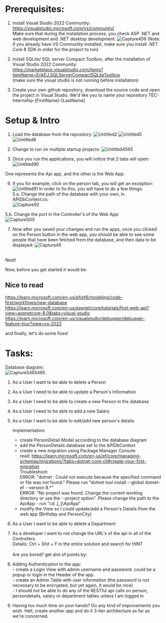 
# Prerequisites:

1. Install Visual Studio 2022 Community:
</br> https://visualstudio.microsoft.com/vs/community/
</br>Make sure that during the installation process, you check ASP .NET and web development and .NET desktop development:
![Capture456](https://github.com/AgrostemmaGithago/TEC-Internship/assets/129935966/ea4fe745-5fb9-4846-b976-3ece3f117db6)
(Note: if you already have VS Community installed, make sure you install .NET Core 8 SDK in order for the project to run)


2. Install SQLite/ SQL server Compact Toolbox, after the installation of Visual Studio 2022 Community:
https://marketplace.visualstudio.com/items?itemName=ErikEJ.SQLServerCompactSQLiteToolbox <br>
(make sure the visual studio is not running before installation)

4. Create your own github repository, download the source code and open the project in Visual Studio. We'd like you to name your repository TEC-Internship-[FirstName]-[LastName]

 # Setup & Intro


1. Load the database from the repository:
![Untitled2](https://github.com/AgrostemmaGithago/TEC-Internship/assets/129935966/60ce2d2f-f90b-4b59-978c-72b4267e180a)
![Untitled5](https://github.com/AgrostemmaGithago/TEC-Internship/assets/129935966/e815f9d1-915b-4a95-8d04-a20e2f254591)
![Untitled6](https://github.com/AgrostemmaGithago/TEC-Internship/assets/129935966/9bbe9b14-73d7-4391-ba85-25c7d04ea8e1)


2. Change to run on multiple startup projects:
![Untitled4565](https://github.com/AgrostemmaGithago/TEC-Internship/assets/129935966/8a766183-0504-4738-ac64-3fceb34f3016)

4. Once you run the applications, you will notice that 2 tabs will open:
![Untitled90](https://github.com/AgrostemmaGithago/TEC-Internship/assets/129935966/1fa4879d-8ded-4a1a-b36b-ffc35dc49669)

One represents the Api app, and the other is the Web App.

6. If you for example, click on the person tab, you will get an exception:
![Untitled91](https://github.com/AgrostemmaGithago/TEC-Internship/assets/129935966/233d05f2-54bd-4b68-ae9b-84569a8d66b0)
In order to fix this, you will have to do a few things:<br>
5.a. Change the path of the database with your own, in APIDbContext.cs: <br>
![Capture92](https://github.com/AgrostemmaGithago/TEC-Internship/assets/129935966/74cbff47-7219-4f5a-a279-fa471c66faab)

5.b. Change the port in the Controller's of the Web App: <br>
![Capture000](https://github.com/AgrostemmaGithago/TEC-Internship/assets/129935966/ebdcc827-c7e9-49c1-b560-bfebb633146d)

7. Now after you saved your changes and run the apps, once you clicked on the Person button in the web app, you should be able to see some people that have been fetched from the database, and their data to be displayed:
![Capture45](https://github.com/AgrostemmaGithago/TEC-Internship/assets/129935966/92f7ea2a-9abe-46ac-a4a2-918fcffbc7ba)

<br>
Neat! <br>

Now, before you get started it would be:

## Nice to read
https://learn.microsoft.com/en-us/ef/ef6/modeling/code-first/workflows/new-database <br>
https://learn.microsoft.com/en-us/aspnet/core/tutorials/first-web-api?view=aspnetcore-8.0&tabs=visual-studio <br>
https://learn.microsoft.com/en-us/visualstudio/debugger/debugger-feature-tour?view=vs-2022 <br>

and finally, let's do some fixes!

# Tasks:
Database diagram: <br>
![Capture5465465](https://github.com/AgrostemmaGithago/TEC-Internship/assets/129935966/a95a3f3f-9ee6-42c6-bf8c-cf67ffb5741b)



1. As a User I want to be able to delete a Person
2. As a User I need to be able to update a Person's Information
3. As a User I need to be able to create a new Person in the database
4. As a User I need to be able to add a new Salary
5. As a User I want to be able to edit/add new person's details

	Implementation: 
	- create PersonDetail Model according to the database diagram
	- add the PersonDetails database set to the APIDbContext
	- create a new migration using Package Manager Console <br>
	read: https://learn.microsoft.com/en-us/ef/core/managing-schemas/migrations/?tabs=dotnet-core-cli#create-your-first-migration <br>
	Troubleshoot: <br>
	ERROR: "dotnet : Could not execute because the specified command or file was not found." Please run "dotnet tool install --global dotnet-ef --version 8.*" <br>
	ERROR: "No project was found. Change the current working directory or use the --project option". Please change the path to the ApiApp -  run "cd .\[_]\ApiApp" <br>
	- modify the View so I could update/add a Person's Details from the web app (Birthday and PersonCity)

6. As a User I want to be able to delete a Department <br>
7. As a developer I want to not change the URL's of the api in all of the Controllers <br>
   Details:  Ctrl + Shit + F in the entire solution and search for HINT
<br><br>
Are you bored? get alot of points by: <br>
8. Adding Authentication to the app: <br>
    	- create a Login View with admin username and password. could be a popup or login in the Header of the app. <br>
    	- create an Admin Table with user information (the password is not necessary to be encrypted, but yet again, it would be nice) <br>
    	- I should not be able to do any of the RESTful api calls on person, persondetails, salary or department tables unless I am logged in <br>
9. Having too much time on your hands? Do any kind of improvements you wish. Hell, create another app and do it 3-tier architecture as far as we're concerned. 
